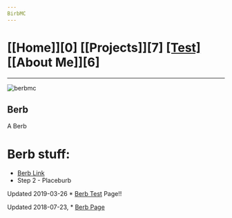 ```yaml
---
BirbMC
---
```

# [[Home]][0] [[Projects]][7] [[Test]][1] [[About Me]][6]
---
![berbmc](https://i.imgur.com/Dr02kcG.png)

Berb
---
A Berb
# Berb stuff:
* [Berb Link][2]
* Step 2 - Placeburb

Updated 2019-03-26  * [Berb Test][1] Page!!

Updated 2018-07-23, * [Berb Page][2]


[1]: /test/
[2]: /bird/
